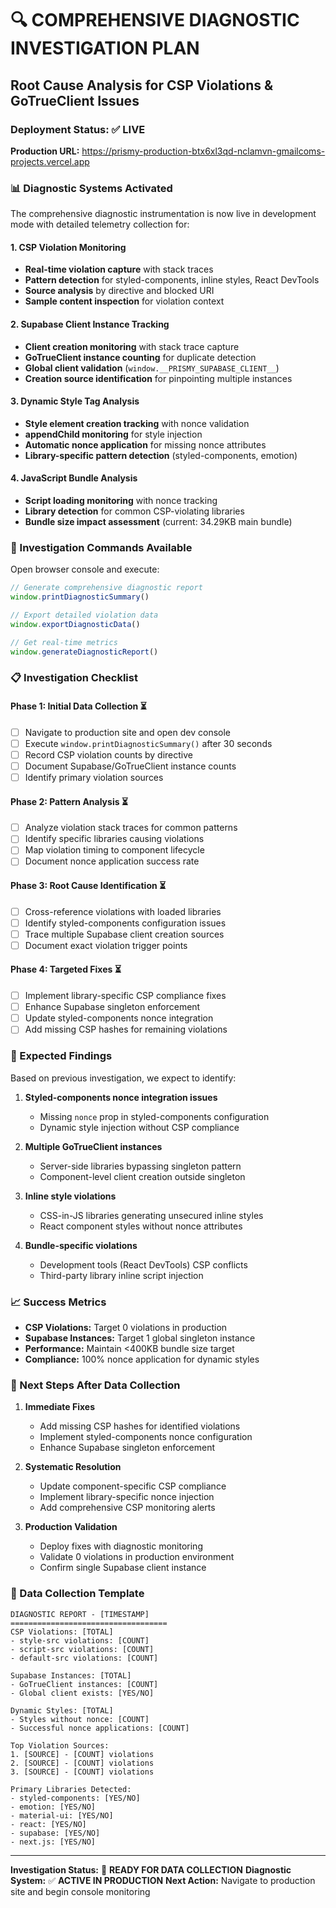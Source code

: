 # 🔍 COMPREHENSIVE DIAGNOSTIC INVESTIGATION PLAN
## Root Cause Analysis for CSP Violations & GoTrueClient Issues

### Deployment Status: ✅ LIVE
**Production URL:** https://prismy-production-btx6xl3qd-nclamvn-gmailcoms-projects.vercel.app

### 📊 Diagnostic Systems Activated

The comprehensive diagnostic instrumentation is now live in development mode with detailed telemetry collection for:

#### 1. CSP Violation Monitoring
- **Real-time violation capture** with stack traces
- **Pattern detection** for styled-components, inline styles, React DevTools
- **Source analysis** by directive and blocked URI
- **Sample content inspection** for violation context

#### 2. Supabase Client Instance Tracking
- **Client creation monitoring** with stack trace capture
- **GoTrueClient instance counting** for duplicate detection
- **Global client validation** (`window.__PRISMY_SUPABASE_CLIENT__`)
- **Creation source identification** for pinpointing multiple instances

#### 3. Dynamic Style Tag Analysis
- **Style element creation tracking** with nonce validation
- **appendChild monitoring** for style injection
- **Automatic nonce application** for missing nonce attributes
- **Library-specific pattern detection** (styled-components, emotion)

#### 4. JavaScript Bundle Analysis
- **Script loading monitoring** with nonce tracking
- **Library detection** for common CSP-violating libraries
- **Bundle size impact assessment** (current: 34.29KB main bundle)

### 🎯 Investigation Commands Available

Open browser console and execute:
```javascript
// Generate comprehensive diagnostic report
window.printDiagnosticSummary()

// Export detailed violation data
window.exportDiagnosticData()

// Get real-time metrics
window.generateDiagnosticReport()
```

### 📋 Investigation Checklist

#### Phase 1: Initial Data Collection ⏳
- [ ] Navigate to production site and open dev console
- [ ] Execute `window.printDiagnosticSummary()` after 30 seconds
- [ ] Record CSP violation counts by directive
- [ ] Document Supabase/GoTrueClient instance counts
- [ ] Identify primary violation sources

#### Phase 2: Pattern Analysis ⏳
- [ ] Analyze violation stack traces for common patterns
- [ ] Identify specific libraries causing violations
- [ ] Map violation timing to component lifecycle
- [ ] Document nonce application success rate

#### Phase 3: Root Cause Identification ⏳
- [ ] Cross-reference violations with loaded libraries
- [ ] Identify styled-components configuration issues
- [ ] Trace multiple Supabase client creation sources
- [ ] Document exact violation trigger points

#### Phase 4: Targeted Fixes ⏳
- [ ] Implement library-specific CSP compliance fixes
- [ ] Enhance Supabase singleton enforcement
- [ ] Update styled-components nonce integration
- [ ] Add missing CSP hashes for remaining violations

### 🚨 Expected Findings

Based on previous investigation, we expect to identify:

1. **Styled-components nonce integration issues**
   - Missing `nonce` prop in styled-components configuration
   - Dynamic style injection without CSP compliance

2. **Multiple GoTrueClient instances**
   - Server-side libraries bypassing singleton pattern
   - Component-level client creation outside singleton

3. **Inline style violations**
   - CSS-in-JS libraries generating unsecured inline styles
   - React component styles without nonce attributes

4. **Bundle-specific violations**
   - Development tools (React DevTools) CSP conflicts
   - Third-party library inline script injection

### 📈 Success Metrics

- **CSP Violations:** Target 0 violations in production
- **Supabase Instances:** Target 1 global singleton instance
- **Performance:** Maintain <400KB bundle size target
- **Compliance:** 100% nonce application for dynamic styles

### 🔧 Next Steps After Data Collection

1. **Immediate Fixes**
   - Add missing CSP hashes for identified violations
   - Implement styled-components nonce configuration
   - Enhance Supabase singleton enforcement

2. **Systematic Resolution**
   - Update component-specific CSP compliance
   - Implement library-specific nonce injection
   - Add comprehensive CSP monitoring alerts

3. **Production Validation**
   - Deploy fixes with diagnostic monitoring
   - Validate 0 violations in production environment
   - Confirm single Supabase client instance

### 📝 Data Collection Template

```
DIAGNOSTIC REPORT - [TIMESTAMP]
===================================
CSP Violations: [TOTAL]
- style-src violations: [COUNT]
- script-src violations: [COUNT]
- default-src violations: [COUNT]

Supabase Instances: [TOTAL]
- GoTrueClient instances: [COUNT]
- Global client exists: [YES/NO]

Dynamic Styles: [TOTAL]
- Styles without nonce: [COUNT]
- Successful nonce applications: [COUNT]

Top Violation Sources:
1. [SOURCE] - [COUNT] violations
2. [SOURCE] - [COUNT] violations
3. [SOURCE] - [COUNT] violations

Primary Libraries Detected:
- styled-components: [YES/NO]
- emotion: [YES/NO]
- material-ui: [YES/NO]
- react: [YES/NO]
- supabase: [YES/NO]
- next.js: [YES/NO]
```

---

**Investigation Status:** 🚀 **READY FOR DATA COLLECTION**
**Diagnostic System:** ✅ **ACTIVE IN PRODUCTION**
**Next Action:** Navigate to production site and begin console monitoring